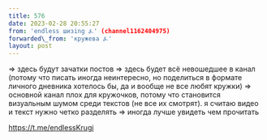 ```yaml
---
title: 576
date: 2023-02-28 20:55:27
from: 'endless шизing ⍼' (channel1162404975)
forwarded\_from: 'кружева ⍼'
layout: post
---
```


=> здесь будут зачатки постов
=> здесь будет всё невошедшее в канал (потому что писать иногда неинтересно, но поделиться в формате личного дневника хотелось бы, да и вообще не все любят кружки)
=> основной канал плох для кружочков, потому что становится визуальным шумом среди текстов (не все их смотрят). я считаю видео и текст нужно четко разделять 
=> иногда лучше увидеть чем прочитать

<https://t.me/endlessKrugi>
